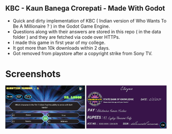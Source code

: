 ## KBC - Kaun Banega Crorepati - Made With Godot

- Quick and dirty implementation of KBC ( Indian version of Who Wants To Be A Millionaire ? ) in the Godot Game Engine.
- Questions along with their answers are stored in this repo ( in the data folder ) and they are fetched via code over HTTPs.
- I made this game in first year of my college.
- It got more than 10k downloads within 2 days.
- Got removed from playstore after a copyright strike from Sony TV.

# Screenshots

![alt-text](https://github.com/mranand4/KBC_GodotEngine/blob/master/ques/com.bitpix.kbc%20(1).png?raw=true)


